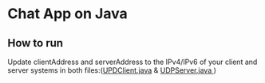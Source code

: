 # Chat App on Java

## How to run 

Update clientAddress and serverAddress to the IPv4/IPv6 of your client and server systems in both files:(<a href="https://github.com/Jwaladeep/ChatApp/blob/master/ChattingApp/src/chattingApp/UDPClient.java" target="_blank">UPDClient.java</a> & <a href="" target="_blank">UDPServer.java </a>)
